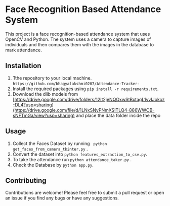 # Face Recognition Based Attendance System

This project is a face recognition-based attendance system that uses OpenCV and Python. The system uses a camera to capture images of individuals and then compares them with the images in the database to mark attendance.

## Installation

1. Tthe repository to your local machine. ```https://github.com/bhagyalakshmi0207/Attendance-Tracker- ```
2. Install the required packages using ```pip install -r requirements.txt```.
3. Download the dlib models from [https://drive.google.com/drive/folders/12It2jeNQOxwStBxtagL1vvIJokoz-DL4?usp=sharing](https://drive.google.com/file/d/1LNxSNvPNmXSITLQ4-886WWOB-sNFTmGa/view?usp=sharing) and place the data folder inside the repo

## Usage

1. Collect the Faces Dataset by running ``` python get_faces_from_camera_tkinter.py``` .
2. Convert the dataset into ```python features_extraction_to_csv.py```.
3. To take the attendance run ```python attendance_taker.py``` .
4. Check the Database by ```python app.py```.


## Contributing

Contributions are welcome! Please feel free to submit a pull request or open an issue if you find any bugs or have any suggestions.



